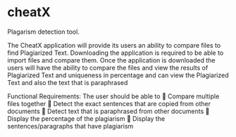 # cheatX
Plagarism detection tool.

The CheatX application will provide its users an ability to compare files to find Plagiarized Text.
Downloading the application is required to be able to import files and compare them.
Once the application is downloaded the users will have the ability to compare the files and 
view the results of Plagiarized Text and uniqueness in percentage and can view the
Plagiarized Text and also the text that is paraphrased

Functional Requirements:
The user should be able to
 Compare multiple files together
 Detect the exact sentences that are copied from other documents 
 Detect text that is paraphrased from other documents
 Display the percentage of the plagiarism
 Display the sentences/paragraphs that have plagiarism
